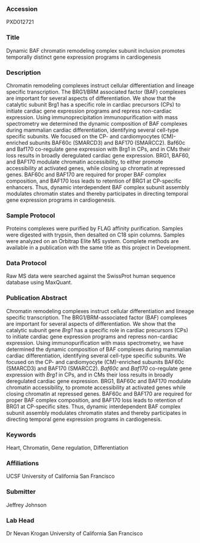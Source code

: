 ### Accession
PXD012721

### Title
Dynamic BAF chromatin remodeling complex subunit inclusion promotes temporally distinct gene expression programs in cardiogenesis

### Description
Chromatin remodeling complexes instruct cellular differentiation and lineage specific transcription. The BRG1/BRM associated factor (BAF) complexes are important for several aspects of differentiation. We show that the catalytic subunit Brg1 has a specific role in cardiac precursors (CPs) to initiate cardiac gene expression programs and repress non-cardiac expression. Using immunoprecipitation immunopurification with mass spectrometry we determined the dynamic composition of BAF complexes during mammalian cardiac differentiation, identifying several cell-type specific subunits. We focused on the CP- and cardiomyocytes (CM)-enriched subunits BAF60c (SMARCD3) and BAF170 (SMARCC2). Baf60c and Baf170 co-regulate gene expression with Brg1 in CPs, and in CMs their loss results in broadly deregulated cardiac gene expression. BRG1, BAF60, and BAF170 modulate chromatin accessibility, to either promote accessibility at activated genes, while closing up chromatin at repressed genes. BAF60c and BAF170 are required for proper BAF complex composition, and BAF170 loss leads to retention of BRG1 at CP-specific enhancers. Thus, dynamic interdependent BAF complex subunit assembly modulates chromatin states and thereby participates in directing temporal gene expression programs in cardiogenesis.

### Sample Protocol
Proteins complexes were purified by FLAG affinity purification. Samples were digested with trypsin, then desalted on C18 spin columns. Samples were analyzed on an Orbitrap Elite MS system. Complete methods are available in a publication with the same title as this project in Development.

### Data Protocol
Raw MS data were searched against the SwissProt human sequence database using MaxQuant.

### Publication Abstract
Chromatin remodeling complexes instruct cellular differentiation and lineage specific transcription. The BRG1/BRM-associated factor (BAF) complexes are important for several aspects of differentiation. We show that the catalytic subunit gene <i>Brg1</i> has a specific role in cardiac precursors (CPs) to initiate cardiac gene expression programs and repress non-cardiac expression. Using immunopurification with mass spectrometry, we have determined the dynamic composition of BAF complexes during mammalian cardiac differentiation, identifying several cell-type specific subunits. We focused on the CP- and cardiomyocyte (CM)-enriched subunits BAF60c (SMARCD3) and BAF170 (SMARCC2). <i>Baf60c</i> and <i>Baf170</i> co-regulate gene expression with <i>Brg1</i> in CPs, and in CMs their loss results in broadly deregulated cardiac gene expression. BRG1, BAF60c and BAF170 modulate chromatin accessibility, to promote accessibility at activated genes while closing chromatin at repressed genes. BAF60c and BAF170 are required for proper BAF complex composition, and BAF170 loss leads to retention of BRG1 at CP-specific sites. Thus, dynamic interdependent BAF complex subunit assembly modulates chromatin states and thereby participates in directing temporal gene expression programs in cardiogenesis.

### Keywords
Heart, Chromatin, Gene regulation, Differentiation

### Affiliations
UCSF
University of California San Francisco

### Submitter
Jeffrey Johnson

### Lab Head
Dr Nevan Krogan
University of California San Francisco


